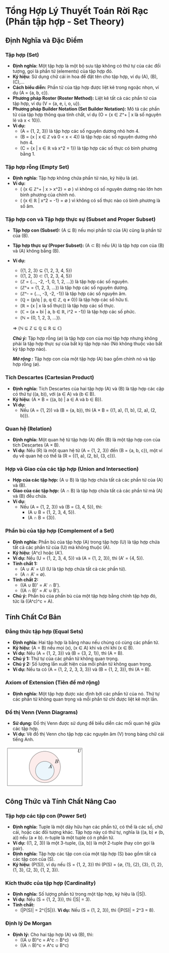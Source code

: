 # Tổng Hợp Lý Thuyết Toán Rời Rạc (Phần tập hợp - Set Theory)

## Định Nghĩa và Đặc Điểm

### Tập hợp (Set)
- **Định nghĩa:** Một tập hợp là một bộ sưu tập không có thứ tự của các đối tượng, gọi là phần tử (elements) của tập hợp đó.
- **Ký hiệu:** Sử dụng chữ cái in hoa để đặt tên cho tập hợp, ví dụ \(A\), \(B\), \(C\),...
- **Cách biểu diễn:** Phần tử của tập hợp được liệt kê trong ngoặc nhọn, ví dụ \(A = \{a, b, c\}\).
- **Phương pháp Roster (Roster Method):** Liệt kê tất cả các phần tử của tập hợp, ví dụ \(V = \{a, e, i, o, u\}\).
- **Phương pháp Builder Notation (Set Builder Notation):** Mô tả các phần tử của tập hợp thông qua tính chất, ví dụ \(O = \{x ∈ ℤ^+ | x là số nguyên lẻ và x < 10\}\).
- **Ví dụ:**
  - \(A = \{1, 2, 3\}\) là tập hợp các số nguyên dương nhỏ hơn 4.
  - \(B = \{x | x ∈ ℤ và 0 < x < 4\}\) là tập hợp các số nguyên dương nhỏ hơn 4.
  - \(C = \{x | x ∈ ℝ và x^2 = 1\}\) là tập hợp các số thực có bình phương bằng 1.

### Tập hợp rỗng (Empty Set)
- **Định nghĩa:** Tập hợp không chứa phần tử nào, ký hiệu là \(∅\).
- **Ví dụ:**
  - \( \{x ∈ ℤ^+ | x > x^2\} = ∅ \) vì không có số nguyên dương nào lớn hơn bình phương của chính nó.
  - \( \{x ∈ ℝ | x^2 = -1\} = ∅ \) vì không có số thực nào có bình phương là số âm.

### Tập hợp con và Tập hợp thực sự (Subset and Proper Subset)
- **Tập hợp con (Subset):** \(A ⊆ B\) nếu mọi phần tử của \(A\) cũng là phần tử của \(B\).
- **Tập hợp thực sự (Proper Subset):** \(A ⊂ B\) nếu \(A\) là tập hợp con của \(B\) và \(A\) không bằng \(B\).
- **Ví dụ:**
  - \(\{1, 2, 3\} ⊆ \{1, 2, 3, 4, 5\}\)
  - \(\{1, 2, 3\} ⊂ \{1, 2, 3, 4, 5\}\)
  - \(ℤ = \{..., -2, -1, 0, 1, 2, ...\}\) là tập hợp các số nguyên.
  - \(ℤ^+ = \{1, 2, 3, ...\}\) là tập hợp các số nguyên dương.
  - \(ℤ^- = \{..., -3, -2, -1\}\) là tập hợp các số nguyên âm.
  - \(ℚ = \{p/q | p, q ∈ ℤ, q ≠ 0\}\) là tập hợp các số hữu tỉ.
  - \(ℝ = \{x | x là số thực\}\) là tập hợp các số thực.
  - \(ℂ = \{a + bi | a, b ∈ ℝ, i^2 = -1\}\) là tập hợp các số phức.
  - \(ℕ = \{0, 1, 2, 3, ...\}\).

  => \(ℕ ⊆ ℤ ⊆ ℚ ⊆ ℝ ⊆ ℂ\)

  ***Chú ý:*** Tập hợp rỗng \(∅\) là tập hợp con của mọi tập hợp nhưng không phải là tập hợp thực sự của bất kỳ tập hợp nào (Nó không thuộc vào bất kỳ tập hợp nào).

  ***Mở rộng :*** Tập hợp con của một tập hợp \(A\) bao gồm chính nó và tập hợp rỗng \(∅\).

### Tích Descartes (Cartesian Product)
- **Định nghĩa:** Tích Descartes của hai tập hợp \(A\) và \(B\) là tập hợp các cặp có thứ tự \((a, b)\), với \(a ∈ A\) và \(b ∈ B\).
- **Ký hiệu:** \(A × B = \{(a, b) | a ∈ A và b ∈ B\}\).
- **Ví dụ:**
  - Nếu \(A = \{1, 2\}\) và \(B = \{a, b\}\), thì \(A × B = \{(1, a), (1, b), (2, a), (2, b)\}\).

### Quan hệ (Relation)
- **Định nghĩa:** Một quan hệ từ tập hợp \(A\) đến \(B\) là một tập hợp con của tích Descartes \(A × B\).
- **Ví dụ:** Nếu \(R\) là một quan hệ từ \(A = \{1, 2, 3\}\) đến \(B = \{a, b, c\}\), một ví dụ về quan hệ có thể là \(R = \{(1, a), (2, b), (3, c)\}\).

### Hợp và Giao của các tập hợp (Union and Intersection)
- **Hợp của các tập hợp:** \(A ∪ B\) là tập hợp chứa tất cả các phần tử của \(A\) và \(B\).
- **Giao của các tập hợp:** \(A ∩ B\) là tập hợp chứa tất cả các phần tử mà \(A\) và \(B\) đều chứa.
- **Ví dụ:**
  - Nếu \(A = \{1, 2, 3\}\) và \(B = \{3, 4, 5\}\), thì:
    - \(A ∪ B = \{1, 2, 3, 4, 5\}\).
    - \(A ∩ B = \{3\}\).

### Phần bù của tập hợp (Complement of a Set)
- **Định nghĩa:** Phần bù của tập hợp \(A\) trong tập hợp \(U\) là tập hợp chứa tất cả các phần tử của \(U\) mà không thuộc \(A\).
- **Ký hiệu:** \(A^c\) hoặc \(A'\).
- **Ví dụ:** Nếu \(U = \{1, 2, 3, 4, 5\}\) và \(A = \{1, 2, 3\}\), thì \(A' = \{4, 5\}\).
- **Tính chất 1:**
  - \(A ∪ A' = U\) (U là tập hợp chứa tất cả các phần tử).
  - \(A ∩ A' = ∅\).
- **Tính chất 2:**
  - \((A ∪ B)' = A' ∩ B'\).
  - \((A ∩ B)' = A' ∪ B'\).
- **Chú ý:** Phần bù của phần bù của một tập hợp bằng chính tập hợp đó, tức là \((A^c)^c = A\).


## Tính Chất Cơ Bản

### Đẳng thức tập hợp (Equal Sets)
- **Định nghĩa:** Hai tập hợp là bằng nhau nếu chúng có cùng các phần tử.
- **Ký hiệu:** \(A = B\) nếu mọi \(x\), \(x ∈ A\) khi và chỉ khi \(x ∈ B\).
- **Ví dụ:** Nếu \(A = \{1, 2, 3\}\) và \(B = \{3, 2, 1\}\), thì \(A = B\).
- **Chú ý 1:** Thứ tự của các phần tử không quan trọng.
- **Chú ý 2:** Số lượng lần xuất hiện của mỗi phần tử không quan trọng.
- **Ví dụ:** Nếu ta có \(A = \{1, 2, 2, 3, 3, 3\}\) và \(B = \{1, 2, 3\}\), thì \(A = B\).

### Axiom of Extension (Tiên đề mở rộng)
- **Định nghĩa:** Một tập hợp được xác định bởi các phần tử của nó. Thứ tự các phần tử không quan trọng và mỗi phần tử chỉ được liệt kê một lần.

### Đồ thị Venn (Venn Diagrams)
- **Sử dụng:** Đồ thị Venn được sử dụng để biểu diễn các mối quan hệ giữa các tập hợp.
- **Ví dụ:** Vẽ đồ thị Venn cho tập hợp các nguyên âm \(V\) trong bảng chữ cái tiếng Anh.
 
<img src="venn.png" alt="Venn Diagram" width="50%" height="50%">

## Công Thức và Tính Chất Nâng Cao

### Tập hợp các tập con (Power Set)
- **Định nghĩa:** Tuple là một dãy hữu hạn các phần tử, có thể là các số, chữ cái, hoặc các đối tượng khác. Tập hợp này có thứ tự, nghĩa là \((a, b) ≠ (b, a)\) nếu \(a ≠ b\). n-tuple là một tuple có n phần tử.
- **Ví dụ:** \((1, 2, 3)\) là một 3-tuple, \((a, b)\) là một 2-tuple (hay còn gọi là pair).
- **Định nghĩa:** Tập hợp các tập con của một tập hợp \(S\) bao gồm tất cả các tập con của \(S\).
- **Ký hiệu:** \(P(S)\), ví dụ nếu \(S = \{1, 2, 3\}\) thì \(P(S) = \{∅, \{1\}, \{2\}, \{3\}, \{1, 2\}, \{1, 3\}, \{2, 3\}, \{1, 2, 3\}\)\.

### Kích thước của tập hợp (Cardinality)
- **Định nghĩa:** Số lượng phần tử trong một tập hợp, ký hiệu là \(|S|\).
- **Ví dụ:** Nếu \(S = \{1, 2, 3\}\), thì \(|S| = 3\).
- **Tính chất:**
  - \(|P(S)| = 2^{|S|}\).
**Ví dụ:** Nếu \(S = \{1, 2, 3\}\), thì \(|P(S)| = 2^3 = 8\).

### Định lý De Morgan

- **Định lý:** Cho hai tập hợp \(A\) và \(B\), thì:
  - \((A ∪ B)^c = A^c ∩ B^c\)
  - \((A ∩ B)^c = A^c ∪ B^c\)

  
